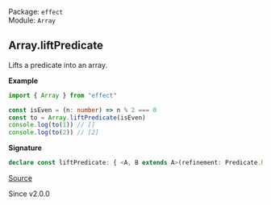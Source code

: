 Package: `effect`<br />
Module: `Array`<br />

## Array.liftPredicate

Lifts a predicate into an array.

**Example**

```ts
import { Array } from "effect"

const isEven = (n: number) => n % 2 === 0
const to = Array.liftPredicate(isEven)
console.log(to(1)) // []
console.log(to(2)) // [2]
```

**Signature**

```ts
declare const liftPredicate: { <A, B extends A>(refinement: Predicate.Refinement<A, B>): (a: A) => Array<B>; <A>(predicate: Predicate.Predicate<A>): <B extends A>(b: B) => Array<B>; }
```

[Source](https://github.com/Effect-TS/effect/tree/main/packages/effect/src/Array.ts#L2837)

Since v2.0.0
